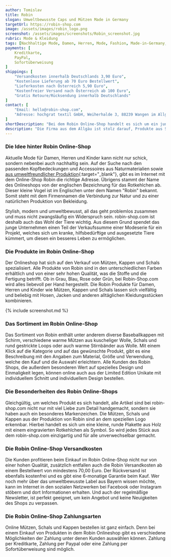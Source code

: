 ```yaml
---
author: Tomislav
title: Robin
slogan: Umweltbewusste Caps und Mützen Made in Germany
targetUrl: https://robin-shop.com
image: /assets/images/robin_logo.png
screenshot: /assets/images/screenshots/Robin_screenshot.jpg
rubric: Mode & Kleidung
tags: [Nachhaltige Mode, Damen, Herren, Mode, Fashion, Made-in-Germany, Caps, Mützen]
payments: [
    Kreditkarte,
    PayPal,
    Sofortüberweisung
]
shippings: [
    "Versandkosten innerhalb Deutschlands 3,90 Euro",
    "Kostenlose Lieferung ab 70 Euro Bestellwert",
    "Lieferkosten nach Österreich 5,90 Euro",
    "Kostenfreier Versand nach Österreich ab 100 Euro",
    "Gratis Retoure/Rücksendung innerhalb Deutschlands"
]
contact: [
    "Email: hello@robin-shop.com",
    "Adresse: hochgrat textil GmbH, Weiherhalde 3, 88239 Wangen im Allgäu"
]
shortDescription: "Bei dem Robin Online-Shop handelt es sich um ein junges Unternehmen aus Deutschland, welches sich ganz besonders der Herstellung von Caps und Mützen aus nachhaltigen Materialien verschrieben hat."
description: "Die Firma aus dem Allgäu ist stolz darauf, Produkte aus Stoffen wie Filz oder Wolle anzubieten, welche fair und natürlich produziert wurden. Alle Artikel im Robin Shop kommen dabei ohne Plastik und andere Kunststoffe aus und sind darüber hinaus frei von Schadstoffen. Dies ist gerade für Personen mit Allergien und für Kinder besonders wichtig."
---
```


### Die Idee hinter Robin Online-Shop

Aktuelle Mode für Damen, Herren und Kinder kann nicht nur schick, sondern nebenbei auch nachhaltig sein. Auf der Suche nach den passenden Kopfbedeckungen und Accessoires aus Naturmaterialien sowie [aus umweltfreundlicher Produktion](https://robin-shop.com/ursprung/){:target="_blank"}, gibt es im Internet mit dem Online-Shop Robin die richtige Adresse. Übrigens stammt der Name des Onlineshops von der englischen Bezeichnung für das Rotkehlchen ab. Dieser kleine Vogel ist im Englischen unter dem Namen "Robin" bekannt. Somit steht mit dem Firmennamen die Verbindung zur Natur und zu einer natürlichen Produktion von Bekleidung.

Stylish, modern und umweltbewusst, all das geht problemlos zusammen und muss nicht zwangsläufig ein Widerspruch sein. robin-shop.com ist deshalb auch das Wohl der Tiere wichtig. Aus diesem Grund spendet das junge Unternehmen einen Teil der Verkaufssumme einer Modeserie für ein Projekt, welches sich um kranke, hilfsbedürftige und ausgesetzte Tiere kümmert, um diesen ein besseres Leben zu ermöglichen.

### Die Produkte im Robin Online-Shop

Der Onlineshop hat sich auf den Verkauf von Mützen, Kappen und Schals spezialisiert. Alle Produkte von Robin sind in den unterschiedlichen Farben erhältlich und von einer sehr hohen Qualität, was die Stoffe und die Fertigung betrifft. Ob in Grau, Blau, Rose oder Grün, bei Robin-Shop.com wird alles liebevoll per Hand hergestellt. Die Robin Produkte für Damen, Herren und Kinder wie Mützen, Kappen und Schals lassen sich vielfältig und beliebig mit Hosen, Jacken und anderen alltäglichen Kleidungsstücken kombinieren.

{% include screenshot.md %}

### Das Sortiment im Robin Online-Shop

Das Sortiment von Robin enthält unter anderem diverse Baseballkappen mit Schirm, verschiedene warme Mützen aus kuscheliger Wolle, Schals und rund gestrickte Loops oder auch warme Stirnbänder aus Wolle. Mit einem Klick auf die Kategorie und auf das gewünschte Produkt, gibt es eine Beschreibung mit den Angaben zum Material, Größe und Verwendung, welche den Kauf und die Auswahl erleichtern. Alle Kunden des Robin Shops, die außerdem besonderen Wert auf spezielles Design und Einmaligkeit legen, können online auch aus der Limited Edition Unikate mit individuellem Schnitt und individuellem Design bestellen.

### Die Besonderheiten des Robin Online-Shops

Gleichgültig, um welches Produkt es sich handelt, alle Artikel sind bei robin-shop.com nicht nur mit viel Liebe zum Detail handgemacht, sondern sie haben auch ein besonderes Markenzeichen. Die Mützen, Schals und Kappen aus der Produktion von Robin sind an dem speziellen Logo erkennbar. Hierbei handelt es sich um eine kleine, runde Plakette aus Holz mit einem eingravierten Rotkehlchen als Symbol. So wird jedes Stück aus dem robin-shop.com einzigartig und für alle unverwechselbar gemacht.

### Die Robin Online-Shop Versandkosten

Die Kunden profitieren beim Einkauf im Robin Online-Shop nicht nur von einer hohen Qualität, zusätzlich entfallen auch die Robin Versandkosten ab einem Bestellwert von mindestens 70,00 Euro. Der Rückversand ist ebenfalls kostenfrei und es gibt eine 6-monatige Garantie beim Kauf. Wer noch mehr über das umweltbewusste Label aus Bayern wissen möchte, kann im Internet in den sozialen Netzwerken bei Facebook oder Instagram stöbern und dort Informationen erhalten. Und auch der regelmäßige Newsletter, ist perfekt geeignet, um kein Angebot und keine Neuigkeiten des Shops zu verpassen.

### Die Robin Online-Shop Zahlungsarten

Online Mützen, Schals und Kappen bestellen ist ganz einfach. Denn bei einem Einkauf von Produkten in dem Robin Onlineshop gibt es verschiedene Möglichkeiten der Zahlung unter denen Kunden auswählen können. Zahlung per Kreditkarte, Zahlung per Paypal oder eine Zahlung per Sofortüberweisung sind möglich.